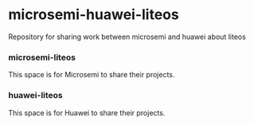 # microsemi-huawei-liteos
Repository for sharing work between microsemi and huawei about liteos


### microsemi-liteos
This space is for Microsemi to share their projects.


### huawei-liteos
This space is for Huawei to share their projects.
